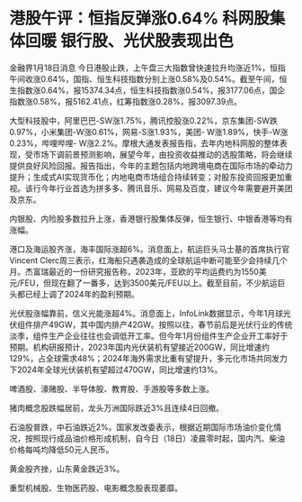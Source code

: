 # 港股午评：恒指反弹涨0.64% 科网股集体回暖 银行股、光伏股表现出色

金融界1月18日消息
今日港股止跌，上午盘三大指数曾快速拉升均涨近1%，恒指午间收涨0.64%，国指、恒生科技指数分别上涨0.58%及0.54%。截至午间，恒生指数涨0.64%，报15374.34点，恒生科技指数涨0.54%，报3177.06点，国企指数涨0.58%，报5162.41点，红筹指数涨0.28%，报3097.39点。

大型科技股中，阿里巴巴-SW涨1.75%，腾讯控股涨0.22%，京东集团-SW跌0.97%，小米集团-W涨0.61%，网易-S涨1.93%，美团-
W涨1.89%，快手-W涨0.23%，哔哩哔哩-
W涨2.2%。摩根大通发表报告指，去年内地科网股的整体表现，受市场下调前景预测影响，展望今年，由投资收益推动的选股策略，将会继续提供良好风险回报。报告指出，今年的主题包括内地跨境电商在国际市场的牵动力提升；生成式AI实现货币化；内地电商市场组合持续转变；对股东投资回报更加重视。该行今年行业首选为拼多多、腾讯音乐、网易及百度，建议今年需要避开美团及京东。

内银股、内险股多数拉升上涨，香港银行股集体反弹，恒生银行、中银香港等均有涨幅。

港口及海运股齐涨，海丰国际涨超6%。消息面上，航运巨头马士基的首席执行官Vincent
Clerc周三表示，红海船只遇袭造成的全球航运中断可能至少会持续几个月。杰富瑞最近的一份研究报告称，2023年，亚欧的平均运费约为1550美元/FEU，但现在翻了一番多，达到3500美元/FEU以上。截至目前，不少航运巨头都已经上调了2024年的盈利预期。

光伏股涨幅靠前，信义光能涨超4%。消息面上，InfoLink数据显示，今年1月球光伏组件排产49GW，其中国内排产42GW。按照以往，春节前后是光伏行业的传统淡季，组件生产企业往往也会调低开工率。但今年1月份组件生产企业开工率好于预期。机构研报预计，2023年国内光伏装机有望接近200GW，同比增速约129%，占全球需求48%；2024年海外需求比重有望提升，多元化市场共同发力下2024年全球光伏装机有望超过470GW，同比增速约13%。

啤酒股、濠赌股、半导体股、教育股、手游股等多数上涨。

猪肉概念股跌幅居前，龙头万洲国际跌近3%且连续4日回撤。

石油股普跌，中石油跌近2%。国家发改委表示，根据近期国际市场油价变化情况，按照现行成品油价格形成机制，自今日（18日）凌晨零时起，国内汽、柴油价格每吨均降低50元人民币。

黄金股齐挫，山东黄金跌近3%。

重型机械股、生物医药股、电影概念股表现萎靡。

